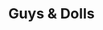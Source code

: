 ---
title: Guys & Dolls
year: 1964
opening_date: 1964-11-13
closing_date: 1964-11-21
layout: productions
featured_image: 
image_caption:
image_credit:
playbill:
category:
Theatre: Theatre Jacksonville
Venue: Little Theatre
cast:
  Nicely-Nicely Johnson: Bernard Katz
  Benny Southstreet: Jerry Allen
  Rusty Charlie: Howard Staats
  Sarah Brown: Nita James
  Arvide Abernathy: Charles Brock
  Agatha: Eula Walters
  Calvin: Gene Moore
  Martha: Georgie Ann Burgess
  Harry the Horse: Bill Milton
  Lt. Brannigan: Roby Robson
  Nathan Detroit: Marshall Grauer
  Miss Adelaide: Gayle Swymer
  Sky Masterson: Peter Kingston
  Joey Biltmore: Malcolm Korner
  Mimi: Donna Fryberg
  General Matilda B. Cartwright: Doris Thornhill
  Big Jule: Sid Backer
  Drunk: Al Koebrich
  Waiter: Jerry Bolton
  San Juan Waiter: William Scott
  Master of Ceremonies: Frank Spolar
  Street Walker:
    - Terry McIntyre
    - Bambi Bowen
  Guy: 
    - William Scott
    - Tim McManus
    - Jerry Bolton
    - Frank Spolar
    - Al Koebrich
    - Jack Silverman
    - Billy Silverman
    - F. J. Carlucci
  Doll:
    - Becky Abersold
    - Carlisle Abersold
    - Anne Perez
    - Dorian Dykes
    - Sandy Barnert
    - Donna Fryberg
    - Dayle Tinder
    - Robin Yancey
    - Annette Grauer
    - Judy Pryor
  Lead Dancer:
    - Frank Spolar
    - Elizabeth Sulik
    - Dayle Tinder
    - Billy Silverman
crew:
  Director: George Ballis
  Production Designer: Larry Riddle
  Costume Designer: Walter Sargent
  Choreographer: Elizabeth Sulik
  Musical Director: Rosalind MacEnulty
  Stage Manager:
    - Thelma Baker
    - Malcolm Korner
  Lighting:
    - Peggy Miller
    - Terry McIntyre
    - Ellen Black
  Costumes:
    - Ruth Coleman
    - Louise McDermot
    - Jean Lucas
    - Marguerite Ellingham
    - Liz Collins
  Make-up:
    - Annette Grauer
    - Beverly Fink
    - Gertrude Moller
    - Bill Gibbs
    - Marshall Grauer
    - Roger Smith
    - Doris Thornhill
  Properties:
    - Terry McIntyre
    - Gladys Dale
    - Judy Pryor
    - Eula Walters
    - Georgie Ann Burgess
    - Carolyn Lieder
    - Esther Barnes
    - Olivia Rusinek
    - Susan Wells
  Set Crew:
    - Dixie Cohen
    - Al Koebrich
    - Gladys Dale
    - Sid Backer
    - Marshall Nazworth
    - Gladys Witten
    - Betty Bell
    - Bob Agnew
    - Gwyda Agnew
    - Ellen Black
    - Dottie Wells
    - Peggy Miller
    - Sue Owens
    - Matt Dillon
    - Betty Mack
    - Abbey Fink
  Program Cover: Richard Lyons
understudies:
orchestra:
  Instrumental Ensemble: 
    - Roger Merriam
    - Randy Bassett
    - Donald Carlson
    - Les Wing
    - Durwood Rountree
    - Cindy Murphy
    - Jimmy Gutteridge
    - Bill Price
external_links:
---